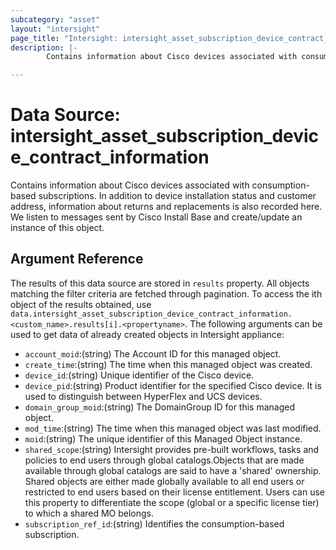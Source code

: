 ```yaml
---
subcategory: "asset"
layout: "intersight"
page_title: "Intersight: intersight_asset_subscription_device_contract_information"
description: |-
        Contains information about Cisco devices associated with consumption-based subscriptions. In addition to device installation status and customer address, information about returns and replacements is also recorded here. We listen to messages sent by Cisco Install Base and create/update an instance of this object.

---
```


# Data Source: intersight_asset_subscription_device_contract_information
Contains information about Cisco devices associated with consumption-based subscriptions. In addition to device installation status and customer address, information about returns and replacements is also recorded here. We listen to messages sent by Cisco Install Base and create/update an instance of this object.
## Argument Reference
The results of this data source are stored in `results` property.
All objects matching the filter criteria are fetched through pagination.
To access the ith object of the results obtained, use `data.intersight_asset_subscription_device_contract_information.<custom_name>.results[i].<propertyname>`.
The following arguments can be used to get data of already created objects in Intersight appliance:
* `account_moid`:(string) The Account ID for this managed object. 
* `create_time`:(string) The time when this managed object was created. 
* `device_id`:(string) Unique identifier of the Cisco device. 
* `device_pid`:(string) Product identifier for the specified Cisco device. It is used to distinguish between HyperFlex and UCS devices. 
* `domain_group_moid`:(string) The DomainGroup ID for this managed object. 
* `mod_time`:(string) The time when this managed object was last modified. 
* `moid`:(string) The unique identifier of this Managed Object instance. 
* `shared_scope`:(string) Intersight provides pre-built workflows, tasks and policies to end users through global catalogs.Objects that are made available through global catalogs are said to have a 'shared' ownership. Shared objects are either made globally available to all end users or restricted to end users based on their license entitlement. Users can use this property to differentiate the scope (global or a specific license tier) to which a shared MO belongs. 
* `subscription_ref_id`:(string) Identifies the consumption-based subscription. 
 
